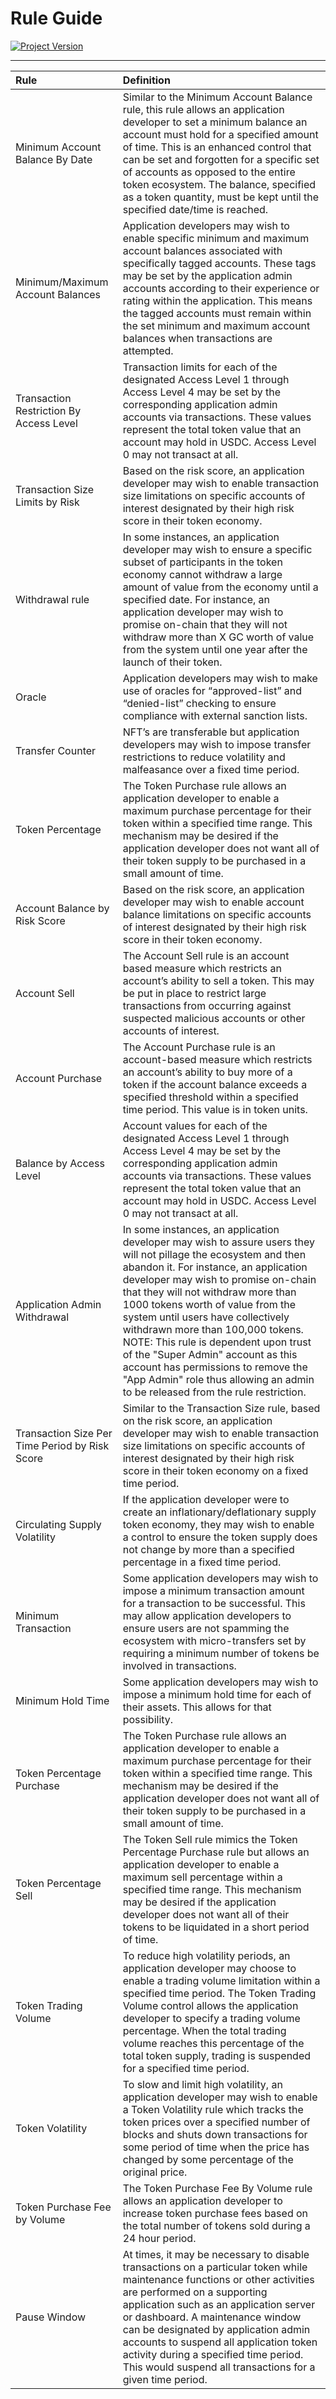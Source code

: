 # Rule Guide
[![Project Version][version-image]][version-url]

---

| Rule                                           | Definition                                                                                                                                                                                                                                                                                                                                                                                                             |
|:-----------------------------------------------|:-----------------------------------------------------------------------------------------------------------------------------------------------------------------------------------------------------------------------------------------------------------------------------------------------------------------------------------------------------------------------------------------------------------------------| 
| Minimum Account Balance By Date                | Similar to the Minimum Account Balance rule, this rule allows an application developer to set a minimum balance an account must hold for a specified amount of time. This is an enhanced control that can be set and forgotten for a specific set of accounts as opposed to the entire token ecosystem. The balance, specified as a token quantity, must be kept until the specified date/time is reached.             |
| Minimum/Maximum Account Balances               | Application developers may wish to enable specific minimum and maximum account balances associated with specifically tagged accounts. These tags may be set by the application admin accounts according to their experience or rating within the application. This means the tagged accounts must remain within the set minimum and maximum account balances when transactions are attempted.                          |
| Transaction Restriction By Access Level        | Transaction limits for each of the designated Access Level 1 through Access Level 4 may be set by the corresponding application admin accounts via transactions. These values represent the total token value that an account may hold in USDC. Access Level 0 may not transact at all.                                                                                                                                |
| Transaction Size Limits by Risk                | Based on the risk score, an application developer may wish to enable transaction size limitations on specific accounts of interest designated by their high risk score in their token economy.                                                                                                                                                                                                                         |
| Withdrawal rule                                | In some instances, an application developer may wish to ensure a specific subset of participants in the token economy cannot withdraw a large amount of value from the economy until a specified date. For instance, an application developer may wish to promise on-chain that they will not withdraw more than X GC worth of value from the system until one year after the launch of their token.                   |
| Oracle                                         | Application developers may wish to make use of oracles for “approved-list” and “denied-list” checking to ensure compliance with external sanction lists.                                                                                                                                                                                                                                                                   |
| Transfer Counter                               | NFT’s are transferable but application developers may wish to impose transfer restrictions to reduce volatility and malfeasance over a fixed time period.                                                                                                                                                                                                                                                              |
| Token Percentage                               | The Token Purchase rule allows an application developer to enable a maximum purchase percentage for their token within a specified time range. This mechanism may be desired if the application developer does not want all of their token supply to be purchased in a small amount of time.                                                                                                                           |
| Account Balance by Risk Score                  | Based on the risk score, an application developer may wish to enable account balance limitations on specific accounts of interest designated by their high risk score in their token economy.                                                                                                                                                                                                                          |
| Account Sell                                   | The Account Sell rule is an account based measure which restricts an account’s ability to sell a token. This may be put in place to restrict large transactions from occurring against suspected malicious accounts or other accounts of interest.                                                                                                                                                                     |
| Account Purchase                               | The Account Purchase rule is an account-based measure which restricts an account’s ability to buy more of a token if the account balance exceeds a specified threshold within a specified time period. This value is in token units.                                                                                                                                                                                   |
| Balance by Access Level                        | Account values for each of the designated Access Level 1 through Access Level 4 may be set by the corresponding application admin accounts via transactions. These values represent the total token value that an account may hold in USDC. Access Level 0 may not transact at all.                                                                                                                                    |
| Application Admin Withdrawal                          | In some instances, an application developer may wish to assure users they will not pillage the ecosystem and then abandon it. For instance, an application developer may wish to promise on-chain that they will not withdraw more than 1000 tokens worth of value from the system until users have collectively withdrawn more than 100,000 tokens. NOTE: This rule is dependent upon trust of the "Super Admin" account as this account has permissions to remove the "App Admin" role thus allowing an admin to be released from the rule restriction.                                                                  |
| Transaction Size Per Time Period by Risk Score | Similar to the Transaction Size rule, based on the risk score, an application developer may wish to enable transaction size limitations on specific accounts of interest designated by their high risk score in their token economy on a fixed time period.                                                                                                                                                            |
| Circulating Supply Volatility                  | If the application developer were to create an inflationary/deflationary supply token economy, they may wish to enable a control to ensure the token supply does not change by more than a specified percentage in a fixed time period.                                                                                                                                                                                |
| Minimum Transaction                            | Some application developers may wish to impose a minimum transaction amount for a transaction to be successful. This may allow application developers to ensure users are not spamming the ecosystem with micro-transfers set by requiring a minimum number of tokens be involved in transactions.   
| Minimum Hold Time                            | Some application developers may wish to impose a minimum hold time for each of their assets. This allows for that possibility.                                                                     |
| Token Percentage Purchase                      | The Token Purchase rule allows an application developer to enable a maximum purchase percentage for their token within a specified time range. This mechanism may be desired if the application developer does not want all of their token supply to be purchased in a small amount of time.                                                                                                                           |
| Token Percentage Sell                          | The Token Sell rule mimics the Token Percentage Purchase rule but allows an application developer to enable a maximum sell percentage within a specified time range.  This mechanism may be desired if the application developer does not want all of their tokens to be liquidated in a short period of time.                                                                                                         |
| Token Trading Volume                           | To reduce high volatility periods, an application developer may choose to enable a trading volume limitation within a specified time period. The Token Trading Volume control allows the application developer to specify a trading volume percentage. When the total trading volume reaches this percentage of the total token supply, trading is suspended for a specified time period.                              |
| Token Volatility                               | To slow and limit high volatility, an application developer may wish to enable a Token Volatility rule which tracks the token prices over a specified number of blocks and shuts down transactions for some period of time when the price has changed by some percentage of the original price.                                                                                                                        |
| Token Purchase Fee by Volume                   | The Token Purchase Fee By Volume rule allows an application developer to increase token purchase fees based on the total number of tokens sold during a 24 hour period.                                                                                                                                                                                                                                                |
| Pause Window                                   | At times, it may be necessary to disable transactions on a particular token while maintenance functions or other activities are performed on a supporting application such as an application server or dashboard. A maintenance window can be designated by application admin accounts to suspend all application token activity during a specified time period. This would suspend all transactions for a given time period. |


<!-- These are the header links -->
[version-image]: https://img.shields.io/badge/Version-1.0.0-brightgreen?style=for-the-badge&logo=appveyor
[version-url]: https://github.com/thrackle-io/Tron